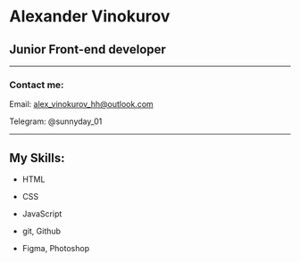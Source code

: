  # Alexander Vinokurov
## Junior Front-end developer

---

### Contact me:

  

Email: alex_vinokurov_hh@outlook.com

  

Telegram: @sunnyday_01

---

## My Skills:

- HTML

- CSS

- JavaScript

- git, Github

- Figma, Photoshop